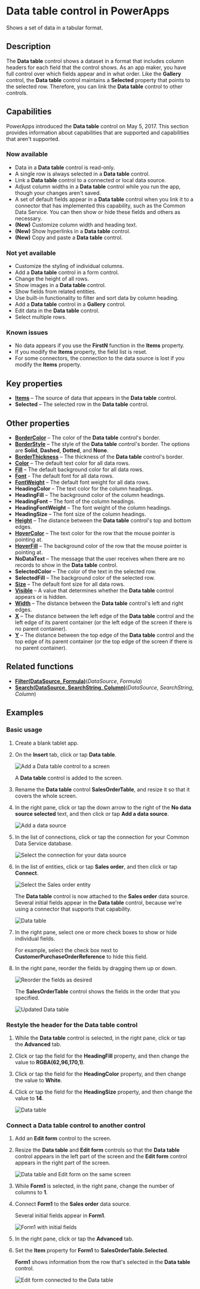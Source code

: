 <properties
	pageTitle="Data table control: reference | Microsoft PowerApps"
	description="Information, including properties and examples, about the Data table control"
	services="powerapps"
	documentationCenter="na"
	authors="jasongre"
	manager="kfend"
	editor=""
	tags=""/>

<tags
   ms.service="powerapps"
   ms.devlang="na"
   ms.topic="article"
   ms.tgt_pltfrm="na"
   ms.workload="na"
   ms.date="06/05/2017"
   ms.author="kfend"/>

# Data table control in PowerApps

Shows a set of data in a tabular format.

## Description
The **Data table** control shows a dataset in a format that includes column headers for each field that the control shows. As an app maker, you have full control over which fields appear and in what order. Like the **Gallery** control, the **Data table** control maintains a **Selected** property that points to the selected row. Therefore, you can link the **Data table** control to other controls.

## Capabilities  
PowerApps introduced the **Data table** control on May 5, 2017. This section provides information about capabilities that are supported and capabilities that aren't supported.

### Now available
- Data in a **Data table** control is read-only.
- A single row is always selected in a **Data table** control.
- Link a **Data table** control to a connected or local data source.
- Adjust column widths in a **Data table** control while you run the app, though your changes aren't saved.
- A set of default fields appear in a **Data table** control when you link it to a connector that has implemented this capability, such as the Common Data Service. You can then show or hide these fields and others as necessary.
- **(New)** Customize column width and heading text.
- **(New)** Show hyperlinks in a **Data table** control.
- **(New)** Copy and paste a **Data table** control.

### Not yet available
- Customize the styling of individual columns.
- Add a **Data table** control in a form control.
- Change the height of all rows.
- Show images in a **Data table** control.
- Show fields from related entities.
- Use built-in functionality to filter and sort data by column heading.
- Add a **Data table** control in a **Gallery** control.
- Edit data in the **Data table** control.
- Select multiple rows.

### Known issues
- No data appears if you use the **FirstN** function in the **Items** property.
- If you modify the **Items** property, the field list is reset.
- For some connectors, the connection to the data source is lost if you modify the **Items** property.

## Key properties

+ [**Items**](properties-core.md) – The source of data that appears in the **Data table** control.
+ **Selected** – The selected row in the **Data table** control.

## Other properties

+ [**BorderColor**](properties-color-border.md) – The color of the **Data table** control's border.
+ [**BorderStyle**](properties-color-border.md) – The style of the **Data table** control's border. The options are **Solid**, **Dashed**, **Dotted**, and **None**.
+ [**BorderThickness**](properties-color-border.md) – The thickness of the **Data table** control's border.
+ [**Color**](properties-color-border.md) – The default text color for all data rows.
+ [**Fill**](properties-color-border.md) – The default background color for all data rows.
+ [**Font**](properties-text.md) - The default font for all data rows.
+ [**FontWeight**](properties-text.md) – The default font weight for all data rows.
+ **HeadingColor** – The text color for the column headings.
+ **HeadingFill** – The background color of the column headings.
+ **HeadingFont** – The font of the column headings.
+ **HeadingFontWeight** – The font weight of the column headings.
+ **HeadingSize** – The font size of the column headings.
+ [**Height**](properties-size-location.md) – The distance between the **Data table** control's top and bottom edges.
+ [**HoverColor**](properties-color-border.md) – The text color for the row that the mouse pointer is pointing at.
+ [**HoverFill**](properties-color-border.md) – The background color of the row that the mouse pointer is pointing at.
+ **NoDataText** – The message that the user receives when there are no records to show in the **Data table** control.
+ **SelectedColor** – The color of the text in the selected row.
+ **SelectedFill** – The background color of the selected row.
+ [**Size**](properties-text.md) – The default font size for all data rows.
+ [**Visible**](properties-core.md) – A value that determines whether the **Data table** control appears or is hidden.
+ [**Width**](properties-size-location.md) – The distance between the **Data table** control's left and right edges.
+ [**X**](properties-size-location.md) – The distance between the left edge of the **Data table** control and the left edge of its parent container (or the left edge of the screen if there is no parent container).
+ [**Y**](properties-size-location.md) – The distance between the top edge of the **Data table** control and the top edge of its parent container (or the top edge of the screen if there is no parent container).

## Related functions

+ [**Filter(DataSource, Formula)**](function-filter-lookup.md)(*DataSource*, *Formula*)
+ [**Search(DataSource, SearchString, Column)**](function-filter-lookup.md)(*DataSource*, *SearchString*, *Column*)

## Examples
### Basic usage

1. Create a blank tablet app.

2. On the **Insert** tab, click or tap **Data table**.

	![Add a Data table control to a screen](./media/control-data-table/insert-data-table.png)

	A **Data table** control is added to the screen.

3. Rename the **Data table** control **SalesOrderTable**, and resize it so that it covers the whole screen.

4. In the right pane, click or tap the down arrow to the right of the **No data source selected** text, and then click or tap **Add a data source**.

	![Add a data source](./media/control-data-table/add-data-to-data-table.png)

5. In the list of connections, click or tap the connection for your Common Data Service database.

	![Select the connection for your data source](./media/control-data-table/choose-cds-data-table.png)

6. In the list of entities, click or tap **Sales order**, and then click or tap **Connect**.

	![Select the Sales order entity](./media/control-data-table/choose-so-data-table.png)

	The **Data table** control is now attached to the **Sales order** data source. Several initial fields appear in the **Data table** control, because we're using a connector that supports that capability.

	![Data table](./media/control-data-table/pre-order-data-table.png)

7. In the right pane, select one or more check boxes to show or hide individual fields.

	For example, select the check box next to **CustomerPurchaseOrderReference** to hide this field.

8. In the right pane, reorder the fields by dragging them up or down.

	![Reorder the fields as desired](./media/control-data-table/field-re-order-data-table.png)

	The **SalesOrderTable** control shows the fields in the order that you specified.

	![Updated Data table](./media/control-data-table/post-order-data-table.png)

### Restyle the header for the Data table control

1. While the **Data table** control is selected, in the right pane, click or tap the **Advanced** tab.

2. Click or tap the field for the **HeadingFill** property, and then change the value to **RGBA(62,96,170,1)**.

3. Click or tap the field for the **HeadingColor** property, and then change the value to **White**.

4. Click or tap the field for the **HeadingSize** property, and then change the value to **14**.

	![Data table](./media/control-data-table/restyled-data-table.png)

### Connect a Data table control to another control

1. Add an **Edit form** control to the screen.

2. Resize the **Data table** and **Edit form** controls so that the **Data table** control appears in the left part of the screen and the **Edit form** control appears in the right part of the screen.

	![Data table and Edit form on the same screen](./media/control-data-table/data-table-empty-form.png)

3. While **Form1** is selected, in the right pane, change the number of columns to **1**.

4. Connect **Form1** to the **Sales order** data source.

	Several initial fields appear in **Form1**.

	![Form1 with initial fields](./media/control-data-table/data-table-disconnected-form.png)

5. In the right pane, click or tap the **Advanced** tab.

6. Set the **Item** property for **Form1** to **SalesOrderTable.Selected**.

	**Form1** shows information from the row that's selected in the **Data table** control.

	![Edit form connected to the Data table](./media/control-data-table/connected-form-data-table.png)
